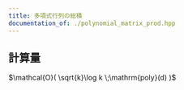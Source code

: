 ```yaml
---
title: 多項式行列の総積
documentation_of: ./polynomial_matrix_prod.hpp
---
```

## 計算量
$\mathcal{O}( \sqrt{k}\log k \;\mathrm{poly}(d) )$